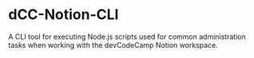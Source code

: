 # dCC-Notion-CLI
A CLI tool for executing Node.js scripts used for common administration tasks when working with the devCodeCamp Notion workspace.
